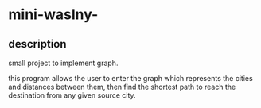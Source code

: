 # mini-waslny-

## description
small project to implement graph.

this program allows the user to enter the graph which represents the cities and distances
between them, then find the shortest path to reach the destination from any given source city.
